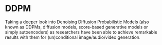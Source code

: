 # DDPM
 Taking a deeper look into Denoising Diffusion Probabilistic Models (also known as DDPMs, diffusion models, score-based generative models or simply autoencoders) as researchers have been able to achieve remarkable results with them for (un)conditional image/audio/video generation.
